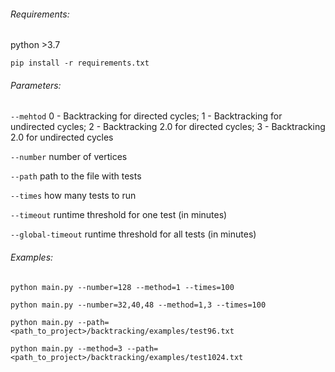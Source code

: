 ###### Requirements:

python >3.7

`pip install -r requirements.txt`

###### Parameters:

`--mehtod` 0 - Backtracking for directed cycles; 1 - Backtracking for undirected cycles; 2 - Backtracking 2.0 for directed cycles; 3 - Backtracking 2.0 for undirected cycles

`--number` number of vertices

`--path` path to the file with tests

`--times` how many tests to run

`--timeout` runtime threshold for one test (in minutes)

`--global-timeout` runtime threshold for all tests (in minutes)

###### Examples:

`python main.py --number=128 --method=1 --times=100`

`python main.py --number=32,40,48 --method=1,3 --times=100`

`python main.py --path=<path_to_project>/backtracking/examples/test96.txt`

`python main.py --method=3 --path=<path_to_project>/backtracking/examples/test1024.txt`
